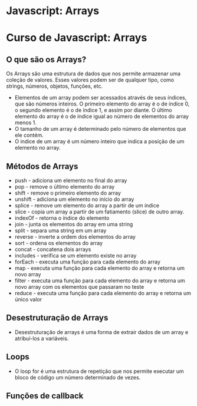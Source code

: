 # Javascript: Arrays
# Curso de Javascript: Arrays

## O que são os Arrays?

Os Arrays são uma estrutura de dados que nos permite armazenar uma coleção de valores. Esses valores podem ser de qualquer tipo, como strings, números, objetos, funções, etc.
- Elementos de um array podem ser acessados através de seus índices, que são números inteiros. O primeiro elemento do array é o de índice 0, o segundo elemento é o de índice 1, e assim por diante. O último elemento do array é o de índice igual ao número de elementos do array menos 1.
- O tamanho de um array é determinado pelo número de elementos que ele contém.
- O indice de um array é um número inteiro que indica a posição de um elemento no array.

## Métodos de Arrays
- push - adiciona um elemento no final do array
- pop - remove o último elemento do array
- shift - remove o primeiro elemento do array
- unshift - adiciona um elemento no início do array
- splice - remove um elemento do array a partir de um índice 
- slice - copia um array a partir de um fatiamento (slice) de outro array.
- indexOf - retorna o índice do elemento
- join - junta os elementos do array em uma string
- split - separa uma string em um array
- reverse - inverte a ordem dos elementos do array
- sort - ordena os elementos do array
- concat - concatena dois arrays
- includes - verifica se um elemento existe no array
- forEach - executa uma função para cada elemento do array
- map - executa uma função para cada elemento do array e retorna um novo array
- filter - executa uma função para cada elemento do array e retorna um novo array com os elementos que passaram no teste
- reduce - executa uma função para cada elemento do array e retorna um único valor

## Desestruturação de Arrays
- Desestruturação de arrays é uma forma de extrair dados de um array e atribuí-los a variáveis.

## Loops
- O loop for é uma estrutura de repetição que nos permite executar um bloco de código um número determinado de vezes.

## Funções de callback
